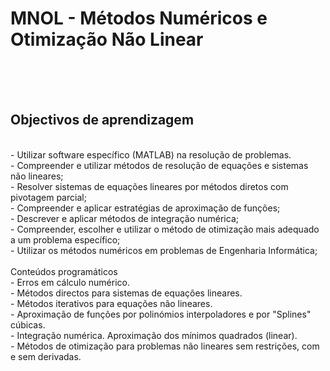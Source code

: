 <h1>MNOL - Métodos Numéricos e Otimização Não Linear</h1><br><br><br>
<h2>Objectivos de aprendizagem</h2><br>
- Utilizar software específico (MATLAB) na resolução de problemas.<br>
- Compreender e utilizar métodos de resolução de equações e sistemas não lineares;<br>
- Resolver sistemas de equações lineares por métodos diretos com pivotagem parcial;<br>
- Compreender e aplicar estratégias de aproximação de funções;<br>
- Descrever e aplicar métodos de integração numérica;<br>
- Compreender, escolher e utilizar o método de otimização mais adequado a um problema específico;<br>
- Utilizar os métodos numéricos em problemas de Engenharia Informática;
<br><br>
<b2>Conteúdos programáticos</h2><br>
- Erros em cálculo numérico. <br>
- Métodos directos para sistemas de equações lineares. <br>
- Métodos iterativos para equações não lineares. <br>
- Aproximação de funções por polinómios interpoladores e por "Splines" cúbicas.<br>
- Integração numérica. Aproximação dos mínimos quadrados (linear). <br>
- Métodos de otimização para problemas não lineares sem restrições, com e sem derivadas.

